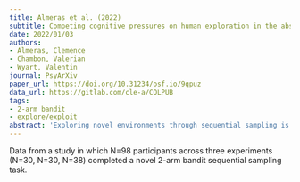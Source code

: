 ```yaml
---
title: Almeras et al. (2022)
subtitle: Competing cognitive pressures on human exploration in the absence of trade-off with exploitation
date: 2022/01/03
authors:
- Almeras, Clemence
- Chambon, Valerian
- Wyart, Valentin
journal: PsyArXiv
paper_url: https://doi.org/10.31234/osf.io/9qpuz
data_url: https://gitlab.com/cle-a/COLPUB
tags:
- 2-arm bandit
- explore/exploit
abstract: 'Exploring novel environments through sequential sampling is essential for efficient decision-making under uncertainty. In the laboratory, human exploration has been studied in situations where exploration is traded against reward maximisation. By design, these ‘explore-exploit’ dilemmas confound the behavioural characteristics of exploration with those of the trade-off itself. Here we designed a sequential sampling task where exploration can be studied and compared in the presence and absence of trade-off with exploitation. Detailed model-based analyses of choice behaviour revealed specific exploration patterns arising in situations where information seeking is not traded against reward seeking. Human choices are directed toward the most uncertain option available, but only after an initial sampling phase consisting of choice streaks from each novel option. These findings outline competing cognitive pressures on information seeking: the repeated sampling of the current option (for hypothesis testing), and the directed sampling of the most uncertain option available (for structure mapping).'
---
```


Data from a study in which N=98 participants across three experiments (N=30, N=30, N=38) completed a novel 2-arm bandit sequential sampling task.
